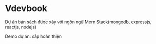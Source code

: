 # Vdevbook

Dự án bán sách được xây với ngôn ngữ Mern Stack(mongodb, expressjs, reactjs, nodejs)

Demo dự án: sắp hoàn thiện
